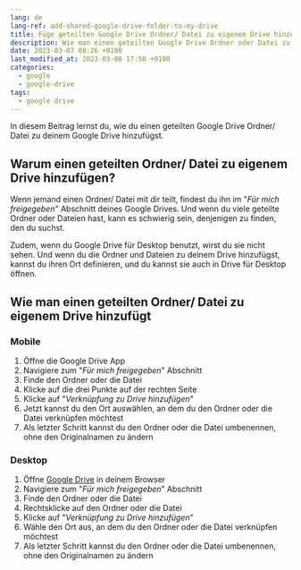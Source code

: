 ```yaml
---
lang: de
lang-ref: add-shared-google-drive-folder-to-my-drive
title: Füge geteilten Google Drive Ordner/ Datei zu eigenem Drive hinzu
description: Wie man einen geteilten Google Drive Ordner oder Datei zu eigenem Drive hinzufügt
date: 2023-03-07 08:26 +0100
last_modified_at: 2023-03-08 17:50 +0100
categories:
  - google
  - google-drive
tags:
  - google drive
---
```


In diesem Beitrag lernst du, wie du einen geteilten Google Drive Ordner/ Datei zu deinem Google Drive hinzufügst.

## Warum einen geteilten Ordner/ Datei zu eigenem Drive hinzufügen?

Wenn jemand einen Ordner/ Datei mit dir teilt, findest du ihn im "_Für mich freigegeben_" Abschnitt deines Google Drives. Und wenn du viele geteilte Ordner oder Dateien hast, kann es schwierig sein, denjenigen zu finden, den du suchst.

Zudem, wenn du Google Drive für Desktop benutzt, wirst du sie nicht sehen. Und wenn du die Ordner und Dateien zu deinem Drive hinzufügst, kannst du ihren Ort definieren, und du kannst sie auch in Drive für Desktop öffnen.

## Wie man einen geteilten Ordner/ Datei zu eigenem Drive hinzufügt

### Mobile

1. Öffne die Google Drive App
2. Navigiere zum "_Für mich freigegeben_" Abschnitt
3. Finde den Ordner oder die Datei
4. Klicke auf die drei Punkte auf der rechten Seite
5. Klicke auf "_Verknüpfung zu Drive hinzufügen_"
6. Jetzt kannst du den Ort auswählen, an dem du den Ordner oder die Datei verknüpfen möchtest
7. Als letzter Schritt kannst du den Ordner oder die Datei umbenennen, ohne den Originalnamen zu ändern

### Desktop

1. Öffne [Google Drive](https://drive.google.com/drive/my-drive) in deinem Browser
2. Navigiere zum "_Für mich freigegeben_" Abschnitt
3. Finde den Ordner oder die Datei
4. Rechtsklicke auf den Ordner oder die Datei
5. Klicke auf "_Verknüpfung zu Drive hinzufügen_"
6. Wähle den Ort aus, an dem du den Ordner oder die Datei verknüpfen möchtest
7. Als letzter Schritt kannst du den Ordner oder die Datei umbenennen, ohne den Originalnamen zu ändern
